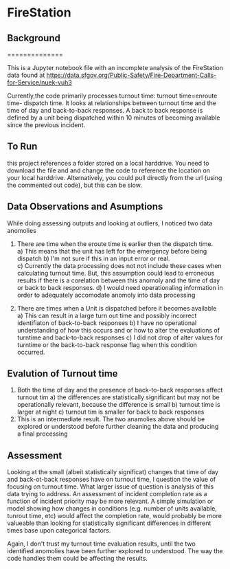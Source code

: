 # FireStation


## Background
==============

This is a Jupyter notebook file with an incomplete analysis of the FireStation data found at 
https://data.sfgov.org/Public-Safety/Fire-Department-Calls-for-Service/nuek-vuh3

Currently,the code primarily processes turnout time:  turnout time=enroute time- dispatch time. It looks at relationships between turnout time and the time of day and back-to-back responses. A back to back response is defined by a unit being dispatched within 10 minutes of becoming available since the previous incident. 

## To Run

this project references a folder stored on a local harddrive.  You need to download the file and and change the code to reference the location on your local harddrive.  Alternatively, you could pull directly from the url (using the commented out code), but this can be slow.



## Data Observations and Asumptions
While doing assessing outputs and looking at outliers, I noticed two data anomolies
  1) There are time when the eroute time is earlier then the dispatch time.  
      a) This means that the unit has left for the emergency before being dispatch
      b) I'm not sure if this in an input error or real.  
      c) Currently the data processing does not not include these cases when calculating turnout time.  But, this assumption could lead to erroneous results if there is a corelation between this anomoly and the time of day or back to back responses.
      d)  I would need operationaling information in order to adequately accomodate anomoly into data processing
      
  2) There are times when a Unit is dispatched before it becomes available
      a) This can result in a large turn out time and possibly incorrect identifiaton of back-to-back responses
      b) I have no operational understanding of how this occurs and or how to alter the evaluations of turntime and back-to-back responses
      c) I did not drop of alter values for turntime or the back-to-back response flag when this condition occurred.
      
      
## Evalution of Turnout time
  1) Both the time of day and the presence of back-to-back responses affect turnout tim
      a) the differences are statistically significant but may not be operationally relevant, because the difference is small
      b) turnout time is larger at night 
      c) turnout tim is smaller for back to back responses
   2)  This is an intermediate result.  The two anamolies above should be explored or understood before further cleaning the data and producing a final processing
   
   
 ## Assessment
Looking at the small (albeit statistically significat) changes that time of day and back-ot-back responses have on turnout time, I question the value of focusing on turnout time.  What larger issue of question is analysis of this data trying to address.  An assessment of incident completion rate as a function of incident priority may be more relevant.  A simple simulation or model showing  how changes in conditions (e.g. number of units available, tunrout time, etc) would affect the completion rate, would probably be more valueable than looking for statistically significant differences in different times base upon categorical factors.

Again, I don't trust my turnout time evaluation results, until the two identified anomolies have been further explored to understood.  The way the code handles them could be affecting the results.

  
